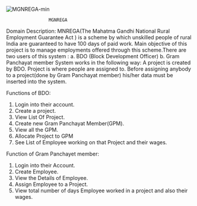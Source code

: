 
![MGNREGA-min](https://user-images.githubusercontent.com/99397886/201529878-b552e80a-27ec-4011-8e5b-95ce4d39dcd4.png)

					MGNREGA
Domain Description:
MNREGA(The Mahatma Gandhi National Rural Employment Guarantee Act ) is a scheme by which unskilled people of rural India are guaranteed to have 100 days of paid work. Main objective of this project is to manage employments offered through this scheme.There are two users of this system : 
 a. BDO (Block Development Officer) 
 b. Gram Panchayat member
System works in the following way:
A project is created by BDO. Project is where people are assigned to. Before assigning anybody to a project(done by Gram Panchayat member) his/her data must be inserted into the system.

Functions of BDO:
1. Login into their account.
2. Create a project.
3. View List Of Project.
4. Create new Gram Panchayat Member(GPM).
5. View all the GPM.
6. Allocate  Project to GPM
7. See List of Employee working on that Project and their wages.

Function of Gram Panchayet member:
1. Login into their Account.
2. Create Employee.
3. View the Details of Employee.
4. Assign Employee to a Project.
5. View total number of days Employee worked in a project and also their wages.
